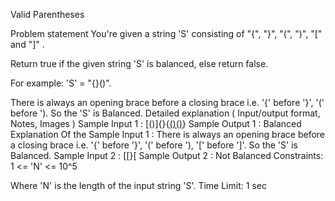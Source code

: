 Valid Parentheses

 Problem statement
You're given a string 'S' consisting of "{", "}", "(", ")", "[" and "]" .



Return true if the given string 'S' is balanced, else return false.



For example:
'S' = "{}()".

There is always an opening brace before a closing brace i.e. '{' before '}', '(' before ').
So the 'S' is Balanced.
Detailed explanation ( Input/output format, Notes, Images )
Sample Input 1 :
[()]{}{[()()]()}
Sample Output 1 :
Balanced
Explanation Of the Sample Input 1 :
There is always an opening brace before a closing brace i.e. '{' before '}', '(' before '), '[' before ']'.
So the 'S' is Balanced.
Sample Input 2 :
[[}[
Sample Output 2 :
Not Balanced
Constraints:
1 <= 'N' <= 10^5

Where 'N' is the length of the input string 'S'.
Time Limit: 1 sec